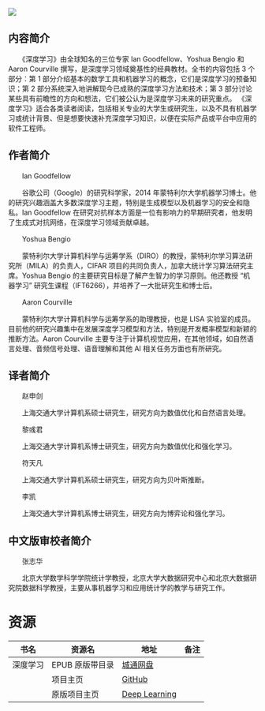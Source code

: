 ![](http://img3m2.ddimg.cn/32/0/25111382-1_u_3.jpg)

## 内容简介

　　《深度学习》由全球知名的三位专家 Ian Goodfellow、Yoshua Bengio 和 Aaron Courville 撰写，是深度学习领域奠基性的经典教材。全书的内容包括 3 个部分：第 1 部分介绍基本的数学工具和机器学习的概念，它们是深度学习的预备知识；第 2 部分系统深入地讲解现今已成熟的深度学习方法和技术；第 3 部分讨论某些具有前瞻性的方向和想法，它们被公认为是深度学习未来的研究重点。 《深度学习》适合各类读者阅读，包括相关专业的大学生或研究生，以及不具有机器学习或统计背景、但是想要快速补充深度学习知识，以便在实际产品或平台中应用的软件工程师。

## 作者简介

　　Ian Goodfellow

　　谷歌公司（Google）的研究科学家，2014 年蒙特利尔大学机器学习博士。他的研究兴趣涵盖大多数深度学习主题，特别是生成模型以及机器学习的安全和隐私。Ian Goodfellow 在研究对抗样本方面是一位有影响力的早期研究者，他发明了生成式对抗网络，在深度学习领域贡献卓越。

　　Yoshua Bengio

　　蒙特利尔大学计算机科学与运筹学系（DIRO）的教授，蒙特利尔学习算法研究所（MILA）的负责人，CIFAR 项目的共同负责人，加拿大统计学习算法研究主席。Yoshua Bengio 的主要研究目标是了解产生智力的学习原则。他还教授 “机器学习” 研究生课程（IFT6266），并培养了一大批研究生和博士后。

　　Aaron Courville

　　蒙特利尔大学计算机科学与运筹学系的助理教授，也是 LISA 实验室的成员。目前他的研究兴趣集中在发展深度学习模型和方法，特别是开发概率模型和新颖的推断方法。Aaron Courville 主要专注于计算机视觉应用，在其他领域，如自然语言处理、音频信号处理、语音理解和其他 AI 相关任务方面也有所研究。

## 译者简介

　　赵申剑

　　上海交通大学计算机系硕士研究生，研究方向为数值优化和自然语言处理。

　　黎彧君

　　上海交通大学计算机系博士研究生，研究方向为数值优化和强化学习。

　　符天凡

　　上海交通大学计算机系硕士研究生，研究方向为贝叶斯推断。

　　李凯

　　上海交通大学计算机系博士研究生，研究方向为博弈论和强化学习。

## 中文版审校者简介

　　张志华

　　北京大学数学科学学院统计学教授，北京大学大数据研究中心和北京大数据研究院数据科学教授，主要从事机器学习和应用统计学的教学与研究工作。

# 资源

|书名|资源名|地址|备注|
|---|---|---|---|
|深度学习|EPUB 原版带目录|[城通网盘](https://u11215426.pipipan.com/fs/11215426-377132203)||
||项目主页|[GitHub](https://github.com/exacity/deeplearningbook-chinese)||
||原版项目主页|[Deep Learning](http://www.deeplearningbook.org/)||

